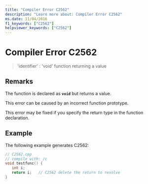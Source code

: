 ```yaml
---
title: "Compiler Error C2562"
description: "Learn more about: Compiler Error C2562"
ms.date: 11/04/2016
f1_keywords: ["C2562"]
helpviewer_keywords: ["C2562"]
---
```

# Compiler Error C2562

> 'identifier' : 'void' function returning a value

## Remarks

The function is declared as **`void`** but returns a value.

This error can be caused by an incorrect function prototype.

This error may be fixed if you specify the return type in the function declaration.

## Example

The following example generates C2562:

```cpp
// C2562.cpp
// compile with: /c
void testfunc() {
   int i;
   return i;   // C2562 delete the return to resolve
}
```
